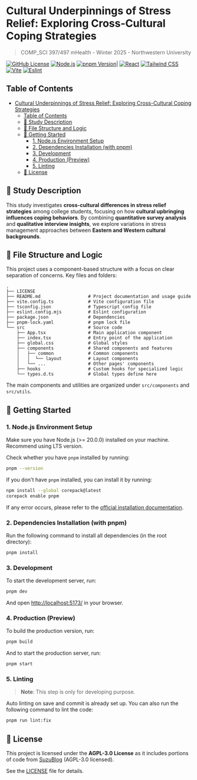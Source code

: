 # Cultural Underpinnings of Stress Relief: Exploring Cross-Cultural Coping Strategies

> COMP_SCI 397/497 mHealth - Winter 2025 - Northwestern University

[![GitHub License][license-badge]][license-link]
[![Node.js][node-badge]][node-link]
[![pnpm Version][pnpm-badge]][pnpm-link]|
[![React][react-badge]][react-link]
[![Tailwind CSS][tailwind-badge]][tailwind-link]
[![Vite][vite-badge]][vite-link]
[![Eslint][eslint-badge]][eslint-link]

## Table of Contents

- [Cultural Underpinnings of Stress Relief: Exploring Cross-Cultural Coping Strategies](#cultural-underpinnings-of-stress-relief-exploring-cross-cultural-coping-strategies)
  - [Table of Contents](#table-of-contents)
  - [📖 Study Description](#-study-description)
  - [📁 File Structure and Logic](#-file-structure-and-logic)
  - [🚀 Getting Started](#-getting-started)
    - [1. Node.js Environment Setup](#1-nodejs-environment-setup)
    - [2. Dependencies Installation (with pnpm)](#2-dependencies-installation-with-pnpm)
    - [3. Development](#3-development)
    - [4. Production (Preview)](#4-production-preview)
    - [5. Linting](#5-linting)
  - [📜 License](#-license)

## 📖 Study Description

This study investigates **cross-cultural differences in stress relief strategies** among college students, focusing on how **cultural upbringing influences coping behaviors**. By combining **quantitative survey analysis** and **qualitative interview insights**, we explore variations in stress management approaches between **Eastern and Western cultural backgrounds**.

## 📁 File Structure and Logic

This project uses a component-based structure with a focus on clear separation of concerns. Key files and folders:

```plaintext
.
├── LICENSE
├── README.md                  # Project documentation and usage guide
├── vite.config.ts             # Vite configuration file
├── tsconfig.json              # Typescript config file
├── eslint.config.mjs          # Eslint configuration
├── package.json               # Dependencies
├── pnpm-lock.yaml             # pnpm lock file
└── src                        # Source code
    ├── App.tsx                # Main application component
    ├── index.tsx              # Entry point of the application
    ├── global.css             # Global styles
    ├── components             # Shared components and features
    │   ├── common             # Common components
    │   │  └── layout          # Layout components
    │   └── ...                # Other pages' components
    ├── hooks                  # Custom hooks for specialized logic
    └── types.d.ts             # Global types define here
```

The main components and utilities are organized under `src/components` and `src/utils`.

## 🚀 Getting Started

### 1. Node.js Environment Setup

Make sure you have Node.js (>= 20.0.0) installed on your machine. Recommend using LTS version.

Check whether you have `pnpm` installed by running:

```bash
pnpm --version
```

If you don't have `pnpm` installed, you can install it by running:

```bash
npm install --global corepack@latest
corepack enable pnpm
```

If any error occurs, please refer to the [official installation documentation](https://pnpm.io/installation).

### 2. Dependencies Installation (with pnpm)

Run the following command to install all dependencies (in the root directory):

```bash
pnpm install
```

### 3. Development

To start the development server, run:

```bash
pnpm dev
```

And open [http://localhost:5173/](http://localhost:5173/) in your browser.

### 4. Production (Preview)

To build the production version, run:

```bash
pnpm build
```

And to start the production server, run:

```bash
pnpm start
```

### 5. Linting

> **Note**: This step is only for developing purpose.

Auto linting on save and commit is already set up. You can also run the following command to lint the code:

```bash
pnpm run lint:fix
```

## 📜 License

This project is licensed under the **AGPL-3.0 License** as it includes portions of code from
[SuzuBlog](https://github.com/ZL-Asica/SuzuBlog) (AGPL-3.0 licensed).

See the [LICENSE](LICENSE) file for details.

<!-- Badges / Links -->

[eslint-badge]: https://img.shields.io/badge/eslint-4B32C3?logo=eslint&logoColor=white
[eslint-link]: https://www.npmjs.com/package/eslint-config-zl-asica
[license-badge]: https://img.shields.io/github/license/ZL-Asica/W25-CS497-mHealth-Web
[license-link]: https://github.com/ZL-Asica/W25-CS497-mHealth-Web/blob/main/LICENSE
[node-badge]: https://img.shields.io/badge/node%3E=20.00-339933?logo=node.js&logoColor=white
[node-link]: https://nodejs.org/
[pnpm-badge]: https://img.shields.io/github/package-json/packageManager/ZL-Asica/W25-CS497-mHealth-Web?label=&logo=pnpm&logoColor=fff&color=F69220
[pnpm-link]: https://pnpm.io/
[react-badge]: https://img.shields.io/badge/React-%2320232a.svg?logo=react&logoColor=%2361DAFB
[react-link]: https://react.dev/
[tailwind-badge]: https://img.shields.io/badge/Tailwind%20CSS-06B6D4?logo=tailwindcss&logoColor=white
[tailwind-link]: https://tailwindcss.com/
[vite-badge]: https://img.shields.io/badge/Vite-646CFF?logo=vite&logoColor=fff
[vite-link]: https://vitejs.dev/
